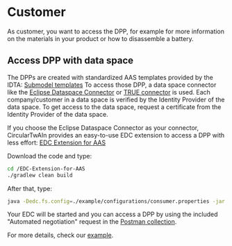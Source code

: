 # Customer

As customer, you want to access the DPP, for example for more information on the materials in your product or how to disassemble a battery.

## Access DPP with data space
The DPPs are created with standardized AAS templates provided by the IDTA: [Submodel templates](https://industrialdigitaltwin.org/en/content-hub/submodels)
To access those DPP, a data space connector like the [Eclipse Dataspace Connector](https://github.com/eclipse-edc/Connector) or [TRUE connector](https://github.com/Engineering-Research-and-Development/true-connector) is used.
Each company/customer in a data space is verified by the Identity Provider of the data space. To get access to the data space, request a certificate from the Identity Provider of the data space.

If you choose the Eclipse Dataspace Connector as your connector, CircularTwAIn provides an easy-to-use EDC extension to access a DPP with less effort:
[EDC Extension for AAS](https://github.com/Circular-TwAIn/EDC-Extension-for-AAS)

Download the code and type:
```sh
cd /EDC-Extension-for-AAS
./gradlew clean build
```

After that, type:
```sh
java -Dedc.fs.config=./example/configurations/consumer.properties -jar ./example/build/libs/dataspace-connector.jar
``` 
Your EDC will be started and you can access a DPP by using the included "Automated negotiation" request in the 
[Postman collection](https://github.com/FraunhoferIOSB/EDC-Extension-for-AAS/blob/main/example/resources/aas_edc_extension.postman_collection.json).

For more details, check our 
[example](https://github.com/FraunhoferIOSB/EDC-Extension-for-AAS/tree/main/example).